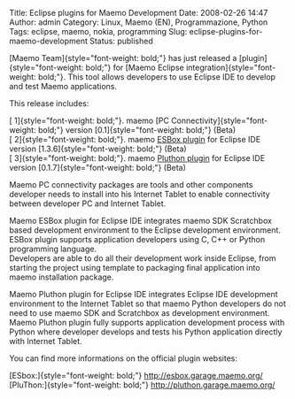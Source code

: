 Title: Eclipse plugins for Maemo Development
Date: 2008-02-26 14:47
Author: admin
Category: Linux, Maemo (EN), Programmazione, Python
Tags: eclipse, maemo, nokia, programming
Slug: eclipse-plugins-for-maemo-development
Status: published

[Maemo Team]{style="font-weight: bold;"} has just released a
[plugin]{style="font-weight: bold;"} for [Maemo Eclipse
integration]{style="font-weight: bold;"}. This tool allows developers to
use Eclipse IDE to develop and test Maemo applications.

This release includes:

[ 1]{style="font-weight: bold;"}. maemo [PC
Connectivity]{style="font-weight: bold;"} version
[0.1]{style="font-weight: bold;"} (Beta)  
[ 2]{style="font-weight: bold;"}. maemo [ESBox
plugin](http://esbox.garage.maemo.org/) for Eclipse IDE version
[1.3.6]{style="font-weight: bold;"} (Beta)  
[ 3]{style="font-weight: bold;"}. maemo [Pluthon
plugin](http://pluthon.garage.maemo.org/) for Eclipse IDE version
[0.1.7]{style="font-weight: bold;"} (Beta)

Maemo PC connectivity packages are tools and other components developer
needs to install into his Internet Tablet to enable connectivity between
developer PC and Internet Tablet.

Maemo ESBox plugin for Eclipse IDE integrates maemo SDK Scratchbox based
development environment to the Eclipse development environment. ESBox
plugin supports application developers using C, C++ or Python
programming language.  
Developers are able to do all their development work inside Eclipse,
from starting the project using template to packaging final application
into maemo installation package.

Maemo Pluthon plugin for Eclipse IDE integrates Eclipse IDE development
environment to the Internet Tablet so that maemo Python developers do
not need to use maemo SDK and Scratchbox as development environment.
Maemo Pluthon plugin fully supports application development process with
Python where developer develops and tests his Python application
directly with Internet Tablet.

You can find more informations on the official plugin websites:

[ESbox:]{style="font-weight: bold;"} <http://esbox.garage.maemo.org/>  
[PluThon:]{style="font-weight: bold;"}
<http://pluthon.garage.maemo.org/>
